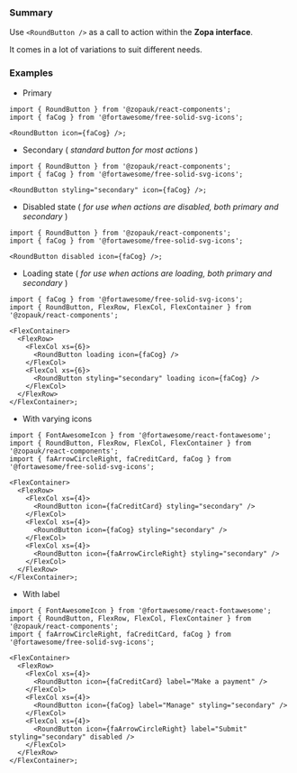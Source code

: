 ### Summary

Use `<RoundButton />` as a call to action within the **Zopa interface**.

It comes in a lot of variations to suit different needs.

### Examples

- Primary

```tsx
import { RoundButton } from '@zopauk/react-components';
import { faCog } from '@fortawesome/free-solid-svg-icons';

<RoundButton icon={faCog} />;
```

- Secondary ( _standard button for most actions_ )

```tsx
import { RoundButton } from '@zopauk/react-components';
import { faCog } from '@fortawesome/free-solid-svg-icons';

<RoundButton styling="secondary" icon={faCog} />;
```

- Disabled state ( _for use when actions are disabled, both primary and secondary_ )

```tsx
import { RoundButton } from '@zopauk/react-components';
import { faCog } from '@fortawesome/free-solid-svg-icons';

<RoundButton disabled icon={faCog} />;
```

- Loading state ( _for use when actions are loading, both primary and secondary_ )

```tsx
import { faCog } from '@fortawesome/free-solid-svg-icons';
import { RoundButton, FlexRow, FlexCol, FlexContainer } from '@zopauk/react-components';

<FlexContainer>
  <FlexRow>
    <FlexCol xs={6}>
      <RoundButton loading icon={faCog} />
    </FlexCol>
    <FlexCol xs={6}>
      <RoundButton styling="secondary" loading icon={faCog} />
    </FlexCol>
  </FlexRow>
</FlexContainer>;
```

- With varying icons

```tsx
import { FontAwesomeIcon } from '@fortawesome/react-fontawesome';
import { RoundButton, FlexRow, FlexCol, FlexContainer } from '@zopauk/react-components';
import { faArrowCircleRight, faCreditCard, faCog } from '@fortawesome/free-solid-svg-icons';

<FlexContainer>
  <FlexRow>
    <FlexCol xs={4}>
      <RoundButton icon={faCreditCard} styling="secondary" />
    </FlexCol>
    <FlexCol xs={4}>
      <RoundButton icon={faCog} styling="secondary" />
    </FlexCol>
    <FlexCol xs={4}>
      <RoundButton icon={faArrowCircleRight} styling="secondary" />
    </FlexCol>
  </FlexRow>
</FlexContainer>;
```

- With label

```tsx
import { FontAwesomeIcon } from '@fortawesome/react-fontawesome';
import { RoundButton, FlexRow, FlexCol, FlexContainer } from '@zopauk/react-components';
import { faArrowCircleRight, faCreditCard, faCog } from '@fortawesome/free-solid-svg-icons';

<FlexContainer>
  <FlexRow>
    <FlexCol xs={4}>
      <RoundButton icon={faCreditCard} label="Make a payment" />
    </FlexCol>
    <FlexCol xs={4}>
      <RoundButton icon={faCog} label="Manage" styling="secondary" />
    </FlexCol>
    <FlexCol xs={4}>
      <RoundButton icon={faArrowCircleRight} label="Submit" styling="secondary" disabled />
    </FlexCol>
  </FlexRow>
</FlexContainer>;
```
